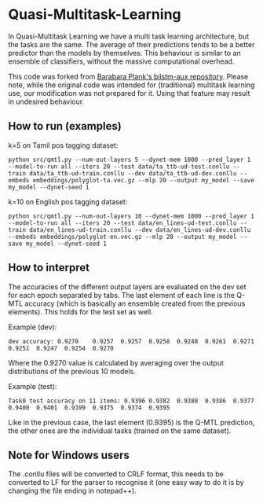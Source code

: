 # Quasi-Multitask-Learning

In Quasi-Multitask Learning we have a multi task learning architecture, but the tasks are the same.
The average of their predictions tends to be a better predictor than the models by themselves.
This behaviour is similar to an ensemble of classifiers, without the massive computational overhead.

This code was forked from [Barabara Plank's bilstm-aux repository](https://github.com/bplank/bilstm-aux).
Please note, while the original code was intended for (traditional) multitask learning use, 
our modification was not prepared for it. Using that feature may result in undesired behaviour.

## How to run (examples)

k=5 on Tamil pos tagging dataset:
```
python src/qmtl.py --num-out-layers 5 --dynet-mem 1000 --pred_layer 1 --model-to-run all --iters 20 --test data/ta_ttb-ud-test.conllu --train data/ta_ttb-ud-train.conllu --dev data/ta_ttb-ud-dev.conllu --embeds embeddings/polyglot-ta.vec.gz --mlp 20 --output my_model --save my_model --dynet-seed 1
```

k=10 on English pos tagging dataset:
```
python src/qmtl.py --num-out-layers 10 --dynet-mem 1000 --pred_layer 1 --model-to-run all --iters 20 --test data/en_lines-ud-test.conllu --train data/en_lines-ud-train.conllu --dev data/en_lines-ud-dev.conllu --embeds embeddings/polyglot-en.vec.gz --mlp 20 --output my_model --save my_model --dynet-seed 1
```

## How to interpret

The accuracies of the different output layers are evaluated on the dev set for each epoch separated by tabs. 
The last element of each line is the Q-MTL accuracy (which is basically an ensemble created from the previous elements).
This holds for the test set as well.

Example (dev):
```
dev accuracy: 0.9270	0.9257	0.9257	0.9258	0.9248	0.9261	0.9271	0.9251	0.9247	0.9254	0.9270
```

Where the 0.9270 value is calculated by averaging over the output distributions of the previous 10 models.

Example (test):
```
Task0 test accuracy on 11 items: 0.9396	0.9382	0.9388	0.9386	0.9377	0.9400	0.9401	0.9399	0.9375	0.9374	0.9395
```
Like in the previous case, the last element (0.9395) is the Q-MTL prediction, the other ones are 
the individual tasks (trained on the same dataset).

## Note for Windows users
The .conllu files will be converted to CRLF format, this needs to be converted to LF for the parser to recognise it 
(one easy way to do it is by changing the file ending in notepad++).
